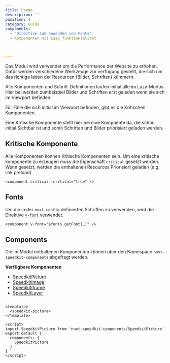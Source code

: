```yaml
---
title: Usage
description: ''
position: 4
category: Guide
components:
  - "Directive zum anwenden von Fonts"
  - Komponenten mit Lazy funktionialität



---
```


Das Modul wird verwendet um die Performance der Website zu erhöhen. Dafür werden verschiedene Werkzeuge zur verfügung gestellt, die sich um das richtige laden der Resourcen (Bilder, Schriften) kümmern.

Alle Komponenten und Schrift-Definitionen laufen initial alle im Lazy-Modus. Hier bei werden zumbeispiel Bilder und Schriften erst geladen wenn sie sich im Viewport befinden.

Für Fälle die sich initial im Viewport befinden, gibt es die Kritischen Komponenten.

Eine Kritische Komponente stellt hier bei eine Kompoente da, die schon initial Sichtbar ist und somit Schriften und Bilder priorisiert geladen werden.

## Kritische Komponente

Alle Komponenten können Kritische Komponenten sein. Um eine kritische komponente zu erzeugen muss die Eigenschaft `critical` gesetzt werden. Wenn gesetzt, werden die enthaltenen Resources Priorisiert geladen (e.g. link preload)

```html[Example]
<component critical :critical="true" />
```


## Fonts

Um die in der `nuxt.config` definierten Schriften zu verwenden, wird die Direktive [`v-font`](/v-font/) verwendet.

```html[example]
<component v-font="$fonts.getFont(…)" />
```

## Components

Die im Modul enthaltenen Komponenten können über den Namespace `nuxt-speedkit-components` abgefragt werden.

**Verfügbare Komponenten**

- [SpeedkitPicture](/components/speedkit-picture/)
- [SpeedkitImage](/components/speedkit-image/)
- [SpeedkitIframe](/components/speedkit-iframe/)
- [SpeedkitLayer](/components/speedkit-layer/)

```html[example]

<template>
  <speedkit-picture>
</template>

<script>
import SpeedkitPicture from 'nuxt-speedkit-components/SpeedkitPicture'
export default {
  components: {
    SpeedkitPicture
  }
}
</script>
```
